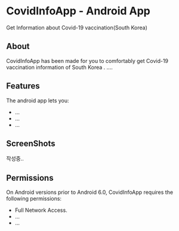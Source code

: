 # CovidInfoApp - Android App
Get Information about Covid-19 vaccination(South Korea)
## About
CovidInfoApp has been made for you to comfortably get Covid-19 vaccination information of South Korea . 
....
## Features
The android app lets you:
* ...
* ...
* ...
## ScreenShots
작성중..
## Permissions
On Android versions prior to Android 6.0, CovidInfoApp requires the following permissions:
* Full Network Access.
* ...
* ...

